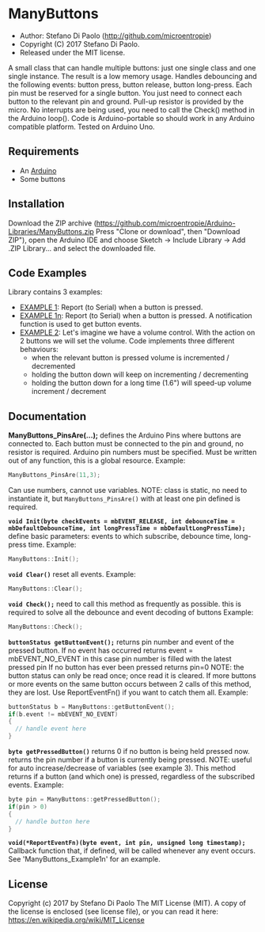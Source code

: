 ManyButtons
===========

* Author: Stefano Di Paolo (<http://github.com/microentropie>)
* Copyright (C) 2017 Stefano Di Paolo.
* Released under the MIT license.

A small class that can handle multiple buttons: just one single class and one single instance.
The result is a low memory usage.
Handles debouncing and the following events: button press, button release, button long-press.
Each pin must be reserved for a single button.
You just need to connect each button to the relevant pin and ground.
Pull-up resistor is provided by the micro.
No interrupts are being used, you need to call the Check() method in the Arduino loop().
Code is Arduino-portable so should work in any Arduino compatible platform.
Tested on Arduino Uno.

Requirements
------------
* An [Arduino](http://arduino.cc/)
* Some buttons

Installation
------------
Download the ZIP archive (<https://github.com/microentropie/Arduino-Libraries/ManyButtons.zip>
Press "Clone or download", then "Download ZIP"),
open the Arduino IDE and choose Sketch -> Include Library -> Add .ZIP Library... and select the downloaded file.

Code Examples
-------------
Library contains 3 examples:
* [EXAMPLE 1](./examples/ManyButtons_Example1/ManyButtons_Example1.ino):
  Report (to Serial) when a button is pressed.
* [EXAMPLE 1n](./examples/ManyButtons_Example1n/ManyButtons_Example1n.ino):
  Report (to Serial) when a button is pressed.
  A notification function is used to get button events. 
* [EXAMPLE 2](./examples/ManyButtons_Example2/ManyButtons_Example2.ino):
  Let's imagine we have a volume control.
  With the action on 2 buttons we will set the volume.
  Code implements three different behaviours:
  * when the relevant button is pressed volume is incremented / decremented
  * holding the button down will keep on incrementing / decrementing
  * holding the button down for a long time (1.6") will speed-up volume increment / decrement

Documentation
-------------
**ManyButtons_PinsAre(...);**
defines the Arduino Pins where buttons are connected to.
Each button must be connected to the pin and ground, no resistor is required.
Arduino pin numbers must be specified.
Must be written out of any function, this is a global resource.
Example:
```C++
ManyButtons_PinsAre(11,3);
```
Can use numbers, cannot use variables.
NOTE: class is static, no need to instantiate it, but `ManyButtons_PinsAre()` with at least one pin defined is required.


**`void Init(byte checkEvents = mbEVENT_RELEASE, int debounceTime = mbDefaultDebounceTime, int longPressTime = mbDefaultLongPressTime);`**
define basic parameters: events to which subscribe, debounce time, long-press time.
Example:
```C++
ManyButtons::Init();
```


**`void Clear()`**
reset all events.
Example:
```C++
ManyButtons::Clear();
```


**`void Check();`**
need to call this method as frequently as possible.
this is required to solve all the debounce and event decoding of buttons
Example:
```C++
ManyButtons::Check();
```


**`buttonStatus getButtonEvent();`**
returns pin number and event of the pressed button.
If no event has occurred
  returns event = mbEVENT_NO_EVENT
  in this case pin number is filled with the latest pressed pin
If no button has ever been pressed returns pin=0
NOTE: the button status can only be read once;
      once read it is cleared.
      If more buttons or more events on the same button occurs
      between 2 calls of this method, they are lost.
      Use ReportEventFn() if you want to catch them all.
Example:
```C++
buttonStatus b = ManyButtons::getButtonEvent();
if(b.event != mbEVENT_NO_EVENT)
{
  // handle event here
}
```


**`byte getPressedButton()`**
returns 0 if no button is being held pressed now.
returns the pin number if a button is currently being pressed.
NOTE: useful for auto increase/decrease of variables (see example 3).
This method returns if a button (and which one) is pressed, regardless of the subscribed events.
Example:
```C++
byte pin = ManyButtons::getPressedButton();
if(pin > 0)
{
  // handle button here
}
```

**`void(*ReportEventFn)(byte event, int pin, unsigned long timestamp);`**
Callback function that, if defined, will be called whenever any event occurs.
See 'ManyButtons_Example1n' for an example.


License
-------
Copyright (c) 2017 by Stefano Di Paolo
The MIT License (MIT).
A copy of the license is enclosed (see license file), or you can read it here:
<https://en.wikipedia.org/wiki/MIT_License>
